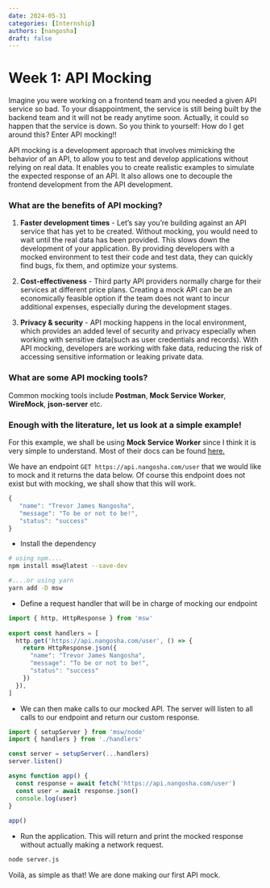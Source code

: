 ```yaml
---
date: 2024-05-31 
categories: [Internship]
authors: [nangosha]
draft: false
---
```


# Week 1: API Mocking

Imagine you were working on a frontend team and you needed a given API service so bad. To your disappointment, the service is still being built by the backend team and it will not be ready anytime soon. Actually, it could so happen that the service is down. So you think to yourself: How do I get around this? Enter API mocking!!

<!-- more -->
API mocking is a development approach that involves mimicking the behavior of an API, to allow you to test and develop applications without relying on real data. It enables you to create realistic examples to simulate the expected response of an API. It also allows one to decouple the frontend development from the API development.

### What are the benefits of API mocking?

1. **Faster development times** - Let’s say you’re building against an API service that has yet to be created. Without mocking, you would need to wait until the real data has been provided. This slows down the development of your application. By providing developers with a mocked environment to test their code and test data, they can quickly find bugs, fix them, and optimize your systems.

2. **Cost-effectiveness** - Third party API providers normally charge for their services at different price plans. Creating a mock API can be an economically feasible option if the team does not want to incur additional expenses, especially during the development stages.

3. **Privacy & security** - API mocking happens in the local environment, which provides an added level of security and privacy especially when working with sensitive data(such as user credentials and records). With API mocking, developers are working with fake data, reducing the risk of accessing sensitive information or leaking private data.

### What are some API mocking tools?
Common mocking tools include **Postman**, **Mock Service Worker**, **WireMock**, **json-server** etc.

### Enough with the literature, let us look at a simple example!

For this example, we shall be using **Mock Service Worker** since I think it is very simple to understand. Most of their docs can be found [here.](https://mswjs.io/)

We have an endpoint `GET https://api.nangosha.com/user` that we would like to mock and it returns the data below. Of course this endpoint does not exist but with mocking, we shall show that this will work.

```js
{
   "name": "Trevor James Nangosha",
   "message": "To be or not to be!",
   "status": "success"
}
```

- Install the dependency

```bash title="install"
# using npm....
npm install msw@latest --save-dev

#....or using yarn
yarn add -D msw
```

- Define a request handler that will be in charge of mocking our endpoint

```js title="handlers.js"
import { http, HttpResponse } from 'msw'
 
export const handlers = [
  http.get('https://api.nangosha.com/user', () => {
    return HttpResponse.json({
      "name": "Trevor James Nangosha",
      "message": "To be or not to be!",
      "status": "success"
    })
  }),
]
```

- We can then make calls to our mocked API. The server will listen to all calls to our endpoint and return our custom response.

```js title="server.js"
import { setupServer } from 'msw/node'
import { handlers } from './handlers'

const server = setupServer(...handlers)
server.listen()

async function app() {
  const response = await fetch('https://api.nangosha.com/user')
  const user = await response.json()
  console.log(user)
}
 
app()
```

- Run the application. This will return and print the mocked response without actually making a network request.

```bash title="run"
node server.js
```

Voilà, as simple as that! We are done making our first API mock.
